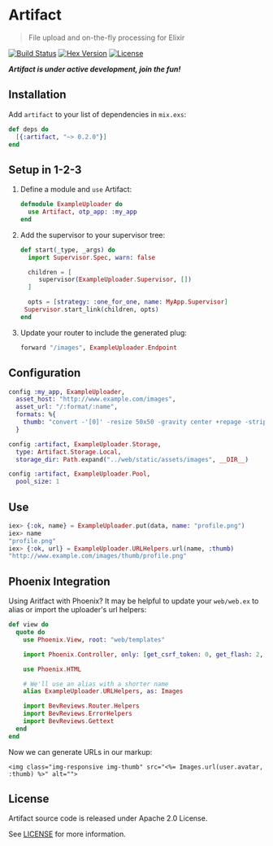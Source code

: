 # Artifact

> File upload and on-the-fly processing for Elixir

[![Build Status][travis-img]][travis] [![Hex Version][hex-img]][hex] [![License][license-img]][license]

[travis-img]: https://travis-ci.org/doomspork/artifact.png?branch=master
[travis]: https://travis-ci.org/doomspork/artifact
[hex-img]: https://img.shields.io/hexpm/v/artifact.svg
[hex]: https://hex.pm/packages/artifact
[license-img]: https://img.shields.io/badge/license-Apache%202.0-brightgreen.svg
[license]: https://opensource.org/licenses/Apache-2.0

___Artifact is under active development, join the fun!___

## Installation

Add `artifact` to your list of dependencies in `mix.exs`:

```elixir
def deps do
  [{:artifact, "~> 0.2.0"}]
end
```

## Setup in 1-2-3

1. Define a module and `use` Artifact:

	```elixir
	defmodule ExampleUploader do
  	  use Artifact, otp_app: :my_app
	end
	```

2. Add the supervisor to your supervisor tree:

	```elixir
	def start(_type, _args) do
  	  import Supervisor.Spec, warn: false

  	  children = [
    	 supervisor(ExampleUploader.Supervisor, [])
  	  ]

  	  opts = [strategy: :one_for_one, name: MyApp.Supervisor]
     Supervisor.start_link(children, opts)
   end
   ```

3. Update your router to include the generated plug:

	```elixir
	forward "/images", ExampleUploader.Endpoint
	```

## Configuration

```elixir
config :my_app, ExampleUploader,
  asset_host: "http://www.example.com/images",
  asset_url: "/:format/:name",
  formats: %{
    thumb: "convert -'[0]' -resize 50x50 -gravity center +repage -strip jpg:-"
  }

config :artifact, ExampleUploader.Storage,
  type: Artifact.Storage.Local,
  storage_dir: Path.expand("../web/static/assets/images", __DIR__)

config :artifact, ExampleUploader.Pool,
  pool_size: 1
```

## Use

```elixir
iex> {:ok, name} = ExampleUploader.put(data, name: "profile.png")
iex> name
"profile.png"
iex> {:ok, url} = ExampleUploader.URLHelpers.url(name, :thumb)
"http://www.example.com/images/thumb/profile.png"
```

## Phoenix Integration

Using Aritfact with Phoenix?  It may be helpful to update your `web/web.ex` to alias or import the uploader's url helpers:

```elixir
def view do
  quote do
    use Phoenix.View, root: "web/templates"

    import Phoenix.Controller, only: [get_csrf_token: 0, get_flash: 2, view_module: 1]

    use Phoenix.HTML

    # We'll use an alias with a shorter name
    alias ExampleUploader.URLHelpers, as: Images

    import BevReviews.Router.Helpers
    import BevReviews.ErrorHelpers
    import BevReviews.Gettext
  end
end
```

Now we can generate URLs in our markup:

```erb
<img class="img-responsive img-thumb" src="<%= Images.url(user.avatar, :thumb) %>" alt="">
```

## License

Artifact source code is released under Apache 2.0 License.

See [LICENSE](LICENSE) for more information.
